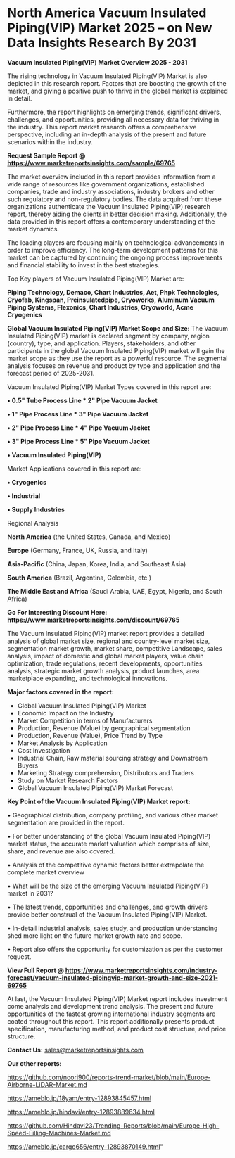 # North America Vacuum Insulated Piping(VIP) Market 2025 – on New Data Insights Research By 2031

<Strong> Vacuum Insulated Piping(VIP) Market Overview 2025 - 2031</strong>

The rising technology in Vacuum Insulated Piping(VIP) Market is also depicted in this research report. Factors that are boosting the growth of the market, and giving a positive push to thrive in the global market is explained in detail.

Furthermore, the report highlights on emerging trends, significant drivers, challenges, and opportunities, providing all necessary data for thriving in the industry. This report market research offers a comprehensive perspective, including an in-depth analysis of the present and future scenarios within the industry.

<strong>Request Sample Report @ <a href=https://www.marketreportsinsights.com/sample/69765>https://www.marketreportsinsights.com/sample/69765</a></strong>

The market overview included in this report provides information from a wide range of resources like government organizations, established companies, trade and industry associations, industry brokers and other such regulatory and non-regulatory bodies. The data acquired from these organizations authenticate the Vacuum Insulated Piping(VIP) research report, thereby aiding the clients in better decision making. Additionally, the data provided in this report offers a contemporary understanding of the market dynamics.

The leading players are focusing mainly on technological advancements in order to improve efficiency. The long-term development patterns for this market can be captured by continuing the ongoing process improvements and financial stability to invest in the best strategies.

Top Key players of Vacuum Insulated Piping(VIP) Market are:

<strong>Piping Technology, Demaco, Chart Industries, Aet, Phpk Technologies, Cryofab, Kingspan, Preinsulatedpipe, Cryoworks, Aluminum Vacuum Piping Systems, Flexonics, Chart Industries, Cryoworld, Acme Cryogenics</strong>

<strong><b>Global Vacuum Insulated Piping(VIP) Market Scope and Size:</b></strong>
The Vacuum Insulated Piping(VIP) market is declared segment by company, region (country), type, and application. Players, stakeholders, and other participants in the global Vacuum Insulated Piping(VIP) market will gain the market scope as they use the report as a powerful resource. The segmental analysis focuses on revenue and product by type and application and the forecast period of 2025-2031.

Vacuum Insulated Piping(VIP) Market Types covered in this report are:

<strong>• 0.5&#34; Tube Process Line * 2&#34; Pipe Vacuum Jacket

• 1&#34; Pipe Process Line * 3&#34; Pipe Vacuum Jacket

• 2&#34; Pipe Process Line * 4&#34; Pipe Vacuum Jacket

• 3&#34; Pipe Process Line * 5&#34; Pipe Vacuum Jacket

• Vacuum Insulated Piping(VIP)</strong>

Market Applications covered in this report are:

<strong>• Cryogenics

• Industrial

• Supply Industries</strong> 

Regional Analysis

<strong>North America</strong> (the United States, Canada, and Mexico)

<strong>Europe</strong> (Germany, France, UK, Russia, and Italy)

<strong>Asia-Pacific</strong> (China, Japan, Korea, India, and Southeast Asia)

<strong>South America</strong> (Brazil, Argentina, Colombia, etc.)

<strong>The Middle East and Africa</strong> (Saudi Arabia, UAE, Egypt, Nigeria, and South Africa)

<strong>Go For Interesting Discount Here: <a href=https://www.marketreportsinsights.com/discount/69765>https://www.marketreportsinsights.com/discount/69765</a></strong>

The Vacuum Insulated Piping(VIP) market report provides a detailed analysis of global market size, regional and country-level market size, segmentation market growth, market share, competitive Landscape, sales analysis, impact of domestic and global market players, value chain optimization, trade regulations, recent developments, opportunities analysis, strategic market growth analysis, product launches, area marketplace expanding, and technological innovations.

<strong><b>Major factors covered in the report:</b></strong>
<ul>
  <li>Global Vacuum Insulated Piping(VIP) Market </li>
  <li>Economic Impact on the Industry</li>
  <li>Market Competition in terms of Manufacturers</li>
  <li>Production, Revenue (Value) by geographical segmentation</li>
  <li>Production, Revenue (Value), Price Trend by Type</li>
  <li>Market Analysis by Application</li>
  <li>Cost Investigation</li>
  <li>Industrial Chain, Raw material sourcing strategy and Downstream Buyers</li>
  <li>Marketing Strategy comprehension, Distributors and Traders</li>
  <li>Study on Market Research Factors</li>
  <li>Global Vacuum Insulated Piping(VIP) Market Forecast</li>
</ul>

<strong><b>Key Point of the Vacuum Insulated Piping(VIP) Market report:</b></strong>

• Geographical distribution, company profiling, and various other market segmentation are provided in the report.

• For better understanding of the global Vacuum Insulated Piping(VIP) market status, the accurate market valuation which comprises of size, share, and revenue are also covered.

• Analysis of the competitive dynamic factors better extrapolate the complete market overview

• What will be the size of the emerging Vacuum Insulated Piping(VIP) market in 2031?

• The latest trends, opportunities and challenges, and growth drivers provide better construal of the Vacuum Insulated Piping(VIP) Market.

• In-detail industrial analysis, sales study, and production understanding shed more light on the future market growth rate and scope.

• Report also offers the opportunity for customization as per the customer request.

<strong><b>View Full Report @ <a href=https://www.marketreportsinsights.com/industry-forecast/vacuum-insulated-pipingvip-market-growth-and-size-2021-69765>https://www.marketreportsinsights.com/industry-forecast/vacuum-insulated-pipingvip-market-growth-and-size-2021-69765</a></b></strong>


At last, the Vacuum Insulated Piping(VIP) Market report includes investment come analysis and development trend analysis. The present and future opportunities of the fastest growing international industry segments are coated throughout this report. This report additionally presents product specification, manufacturing method, and product cost structure, and price structure.

<strong>Contact Us:</strong>
sales@marketreportsinsights.com

<strong>Our other reports:</strong>

<a href=https://github.com/noori900/reports-trend-market/blob/main/Europe-Airborne-LiDAR-Market.md>https://github.com/noori900/reports-trend-market/blob/main/Europe-Airborne-LiDAR-Market.md</a>

<a href=https://ameblo.jp/18yam/entry-12893845457.html>https://ameblo.jp/18yam/entry-12893845457.html</a>

<a href=https://ameblo.jp/hindavi/entry-12893889634.html>https://ameblo.jp/hindavi/entry-12893889634.html</a>

<a href=https://github.com/Hindavi23/Trending-Reports/blob/main/Europe-High-Speed-Filling-Machines-Market.md>https://github.com/Hindavi23/Trending-Reports/blob/main/Europe-High-Speed-Filling-Machines-Market.md</a>

<a href=https://ameblo.jp/cargo656/entry-12893870149.html>https://ameblo.jp/cargo656/entry-12893870149.html</a>"

